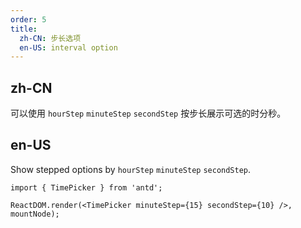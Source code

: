 ```yaml
---
order: 5
title:
  zh-CN: 步长选项
  en-US: interval option
---
```


## zh-CN

可以使用 `hourStep` `minuteStep` `secondStep` 按步长展示可选的时分秒。

## en-US

Show stepped options by `hourStep` `minuteStep` `secondStep`.

```tsx
import { TimePicker } from 'antd';

ReactDOM.render(<TimePicker minuteStep={15} secondStep={10} />, mountNode);
```
